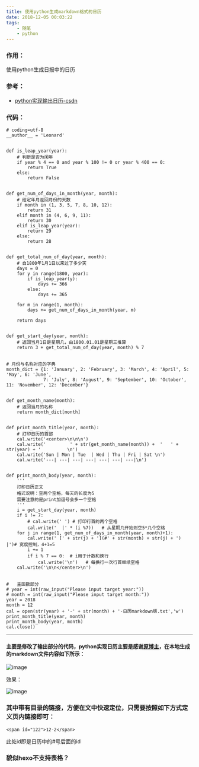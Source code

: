 ```yaml
---
title: 使用python生成markdown格式的日历
date: 2018-12-05 00:03:22
tags: 
	- 随笔
	- python
---
```


### 作用：
使用python生成日报中的日历

### 参考：
- [python实现输出日历-csdn](https://blog.csdn.net/jlshix/article/details/46970563)

### 代码：

    
	# coding=utf-8
	__author__ = 'Leonard'
	 
	 
	def is_leap_year(year):
	    # 判断是否为闰年
	    if year % 4 == 0 and year % 100 != 0 or year % 400 == 0:
	        return True
	    else:
	        return False
	 
	 
	def get_num_of_days_in_month(year, month):
	    # 给定年月返回月份的天数
	    if month in (1, 3, 5, 7, 8, 10, 12):
	        return 31
	    elif month in (4, 6, 9, 11):
	        return 30
	    elif is_leap_year(year):
	        return 29
	    else:
	        return 28
	 
	 
	def get_total_num_of_day(year, month):
	    # 自1800年1月1日以来过了多少天
	    days = 0
	    for y in range(1800, year):
	        if is_leap_year(y):
	            days += 366
	        else:
	            days += 365
	 
	    for m in range(1, month):
	        days += get_num_of_days_in_month(year, m)
	 
	    return days
	 
	 
	def get_start_day(year, month):
	    # 返回当月1日是星期几，由1800.01.01是星期三推算
	    return 3 + get_total_num_of_day(year, month) % 7
	 
	 
	# 月份与名称对应的字典
	month_dict = {1: 'January', 2: 'February', 3: 'March', 4: 'April', 5: 'May', 6: 'June',
	              7: 'July', 8: 'August', 9: 'September', 10: 'October', 11: 'November', 12: 'December'}
	 
	 
	def get_month_name(month):
	    # 返回当月的名称
	    return month_dict[month]
	 
	 
	def print_month_title(year, month):
	    # 打印日历的首部
	    cal.write('<center>\n\n\n')
	    cal.write('         ' + str(get_month_name(month)) +  '   ' + str(year) + '          \n')
	    cal.write('Sun | Mon | Tue  | Wed | Thu | Fri | Sat \n')
	    cal.write('---| ---| ---| ---| ---| ---| ---|\n')
	 
	 
	def print_month_body(year, month):
	    '''
	    打印日历正文
	    格式说明：空两个空格，每天的长度为5
	    需要注意的是print加逗号会多一个空格
	    '''
	    i = get_start_day(year, month)
	    if i != 7:
	        # cal.write(' ') # 打印行首的两个空格
	        cal.write('  |' * (i %7))   # 从星期几开始则空5*几个空格
	    for j in range(1, get_num_of_days_in_month(year, month)+1):
	        cal.write(' [' + str(j) + '](#' + str(month) + str(j) + ') |')# 宽度控制，4+1=5
	        i += 1
	        if i % 7 == 0:  # i用于计数和换行
	            cal.write('\n')   # 每换行一次行首继续空格
	    cal.write('\n\n</center>\n')
	 
	 
	#   主函数部分
	# year = int(raw_input("Please input target year:"))
	# month = int(raw_input("Please input target month:"))
	year = 2018
	month = 12
	cal = open(str(year) + '-' + str(month) + '-日历markdown版.txt','w')
	print_month_title(year, month)
	print_month_body(year, month)
	cal.close()


---

#### 主要是修改了输出部分的代码，python实现日历主要是感谢[原博主](https://blog.csdn.net/jlshix/article/details/46970563)，在本地生成的markdown文件内容如下所示：

![image](/how-to-use-python-to-build-markdown-calc/1.png)


效果：

![image](/how-to-use-python-to-build-markdown-calc/2.jpg)


### 其中带有目录的链接，方便在文中快速定位，只需要按照如下方式定义页内链接即可：
	<span id="122">12-2</span>
此处id即是日历中的#号后面的id


### 貌似hexo不支持表格？
